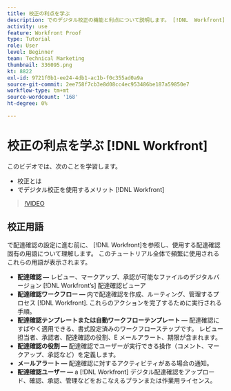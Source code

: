 ```yaml
---
title: 校正の利点を学ぶ
description: でのデジタル校正の機能と利点について説明します。 [!DNL  Workfront].
activity: use
feature: Workfront Proof
type: Tutorial
role: User
level: Beginner
team: Technical Marketing
thumbnail: 336095.png
kt: 8822
exl-id: 9721f0b1-ee24-4db1-ac1b-f0c355ad0a9a
source-git-commit: 2ee758f7cb3e8d08cc4ec953486be187a59850e7
workflow-type: tm+mt
source-wordcount: '168'
ht-degree: 0%

---
```


# 校正の利点を学ぶ [!DNL Workfront]

このビデオでは、次のことを学習します。

* 校正とは
* でデジタル校正を使用するメリット [!DNL Workfront]

>[!VIDEO](https://video.tv.adobe.com/v/336095/?quality=12)

## 校正用語

で配達確認の設定に進む前に、 [!DNL  Workfront]を参照し、使用する配達確認固有の用語について理解します。 このチュートリアル全体で頻繁に使用されるこれらの用語が表示されます。

* **配達確認 —** レビュー、マークアップ、承認が可能なファイルのデジタルバージョン [!DNL Workfront’s] 配達確認ビューア
* **配達確認ワークフロー —** 内で配達確認を作成、ルーティング、管理するプロセス [!DNL Workfront]. これらのアクションを完了するために実行される手順。
* **配達確認テンプレートまたは自動ワークフローテンプレート —** 配達確認にすばやく適用できる、書式設定済みのワークフローステップです。 レビュー担当者、承認者、配達確認の役割、E メールアラート、期限が含まれます。
* **配達確認の役割 —** 配達確認でユーザーが実行できる操作（コメント、マークアップ、承認など）を定義します。
* **メールアラート —** 配達確認に対するアクティビティがある場合の通知。
* **配達確認ユーザー —** a [!DNL Workfront] デジタル配達確認をアップロード、確認、承認、管理などをおこなえるプランまたは作業用ライセンス。

<!--
For a complete list of [!DNL Workfront] proof terms, download this guide.
-->
